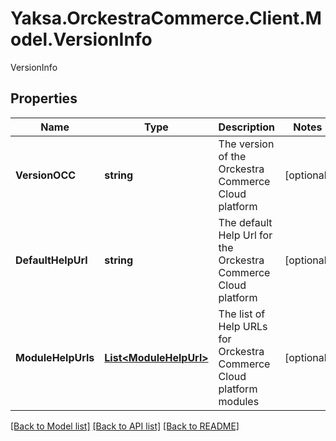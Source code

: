 # Yaksa.OrckestraCommerce.Client.Model.VersionInfo
VersionInfo

## Properties

Name | Type | Description | Notes
------------ | ------------- | ------------- | -------------
**VersionOCC** | **string** | The version of the Orckestra Commerce Cloud platform | [optional] 
**DefaultHelpUrl** | **string** | The default Help Url for the Orckestra Commerce Cloud platform | [optional] 
**ModuleHelpUrls** | [**List&lt;ModuleHelpUrl&gt;**](ModuleHelpUrl.md) | The list of Help URLs for Orckestra Commerce Cloud platform modules | [optional] 

[[Back to Model list]](../README.md#documentation-for-models) [[Back to API list]](../README.md#documentation-for-api-endpoints) [[Back to README]](../README.md)

